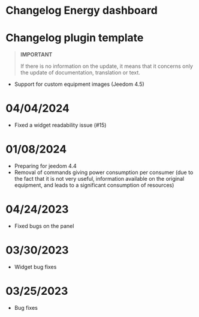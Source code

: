 # Changelog Energy dashboard

# Changelog plugin template

>**IMPORTANT**
>
>If there is no information on the update, it means that it concerns only the update of documentation, translation or text.

- Support for custom equipment images (Jeedom 4.5)

# 04/04/2024

- Fixed a widget readability issue (#15)

# 01/08/2024

- Preparing for jeedom 4.4
- Removal of commands giving power consumption per consumer (due to the fact that it is not very useful, information available on the original equipment, and leads to a significant consumption of resources)

# 04/24/2023

- Fixed bugs on the panel

# 03/30/2023

- Widget bug fixes

# 03/25/2023

- Bug fixes
